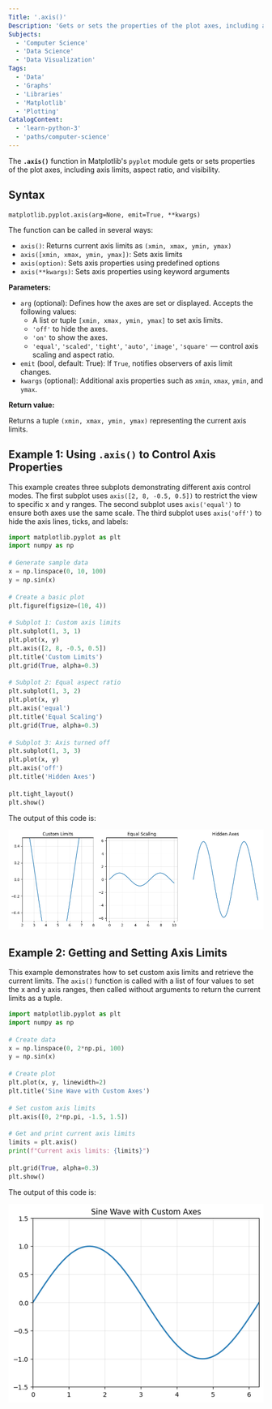 ```yaml
---
Title: '.axis()'
Description: 'Gets or sets the properties of the plot axes, including axis limits, scaling, and visibility.'
Subjects:
  - 'Computer Science'
  - 'Data Science'
  - 'Data Visualization'
Tags:
  - 'Data'
  - 'Graphs'
  - 'Libraries'
  - 'Matplotlib'
  - 'Plotting'
CatalogContent:
  - 'learn-python-3'
  - 'paths/computer-science'
---
```


The **`.axis()`** function in Matplotlib's `pyplot` module gets or sets properties of the plot axes, including axis limits, aspect ratio, and visibility.

## Syntax

```pseudo
matplotlib.pyplot.axis(arg=None, emit=True, **kwargs)
```

The function can be called in several ways:

- `axis()`: Returns current axis limits as `(xmin, xmax, ymin, ymax)`
- `axis([xmin, xmax, ymin, ymax])`: Sets axis limits
- `axis(option)`: Sets axis properties using predefined options
- `axis(**kwargs)`: Sets axis properties using keyword arguments

**Parameters:**

- `arg` (optional): Defines how the axes are set or displayed. Accepts the following values:
  - A list or tuple `[xmin, xmax, ymin, ymax]` to set axis limits.
  - `'off'` to hide the axes.
  - `'on'` to show the axes.
  - `'equal'`, `'scaled'`, `'tight'`, `'auto'`, `'image'`, `'square'` — control axis scaling and aspect ratio.
- `emit` (bool, default: True): If `True`, notifies observers of axis limit changes.
- `kwargs` (optional): Additional axis properties such as `xmin`, `xmax`, `ymin`, and `ymax`.

**Return value:**

Returns a tuple `(xmin, xmax, ymin, ymax)` representing the current axis limits.

## Example 1: Using `.axis()` to Control Axis Properties

This example creates three subplots demonstrating different axis control modes. The first subplot uses `axis([2, 8, -0.5, 0.5])` to restrict the view to specific x and y ranges. The second subplot uses `axis('equal')` to ensure both axes use the same scale. The third subplot uses `axis('off')` to hide the axis lines, ticks, and labels:

```py
import matplotlib.pyplot as plt
import numpy as np

# Generate sample data
x = np.linspace(0, 10, 100)
y = np.sin(x)

# Create a basic plot
plt.figure(figsize=(10, 4))

# Subplot 1: Custom axis limits
plt.subplot(1, 3, 1)
plt.plot(x, y)
plt.axis([2, 8, -0.5, 0.5])
plt.title('Custom Limits')
plt.grid(True, alpha=0.3)

# Subplot 2: Equal aspect ratio
plt.subplot(1, 3, 2)
plt.plot(x, y)
plt.axis('equal')
plt.title('Equal Scaling')
plt.grid(True, alpha=0.3)

# Subplot 3: Axis turned off
plt.subplot(1, 3, 3)
plt.plot(x, y)
plt.axis('off')
plt.title('Hidden Axes')

plt.tight_layout()
plt.show()
```

The output of this code is:

![Output of matplotlib.pyplot.axis() method example 1](https://raw.githubusercontent.com/Codecademy/docs/main/media/matplotlib-axis-example1.png)

## Example 2: Getting and Setting Axis Limits

This example demonstrates how to set custom axis limits and retrieve the current limits. The `axis()` function is called with a list of four values to set the x and y axis ranges, then called without arguments to return the current limits as a tuple.

```py
import matplotlib.pyplot as plt
import numpy as np

# Create data
x = np.linspace(0, 2*np.pi, 100)
y = np.sin(x)

# Create plot
plt.plot(x, y, linewidth=2)
plt.title('Sine Wave with Custom Axes')

# Set custom axis limits
plt.axis([0, 2*np.pi, -1.5, 1.5])

# Get and print current axis limits
limits = plt.axis()
print(f"Current axis limits: {limits}")

plt.grid(True, alpha=0.3)
plt.show()
```

The output of this code is:

![Output of matplotlib.pyplot.axis() method example 2](https://raw.githubusercontent.com/Codecademy/docs/main/media/matplotlib-axis-example2.png)
